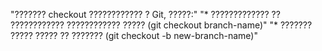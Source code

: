 "??????? checkout ???????????? ? Git, ?????:" 
"* ????????????? ?? ???????????? ???????????? ????? (git checkout branch-name)" 
"* ??????? ????? ????? ?? ??????? (git checkout -b new-branch-name)" 
